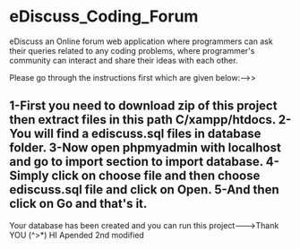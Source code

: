 # eDiscuss_Coding_Forum
eDiscuss an Online forum web application where programmers can ask their queries related to any coding  problems, where programmer's community can interact and share their ideas with each other.

Please go through the instructions first which are given below:-->>

1-First you need to download zip of this project then extract files in this path C/xampp/htdocs.
2-You will find a ediscuss.sql files in database folder.
3-Now open phpmyadmin with localhost and go to import section to import database.
4-Simply click on choose file and then choose ediscuss.sql file and click on Open.
5-And then click on Go and that's it.
----------------------------------------------
Your database has been created and you can run this project--->Thank YOU (^>*)
HI Apended
2nd modified
